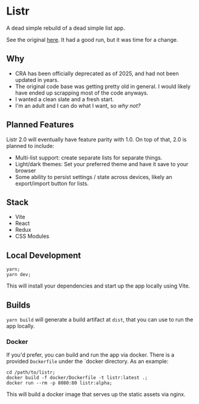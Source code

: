 # Listr

A dead simple rebuild of a dead simple list app.

See the original [here](https://github.com/jamesaspence/listr). It had a good run, but it was time for a change.

## Why

- CRA has been officially deprecated as of 2025, and had not been updated in years.
- The original code base was getting pretty old in general. I would likely have ended up scrapping most of the code anyways.
- I wanted a clean slate and a fresh start.
- I'm an adult and I can do what I want, so _why not?_

## Planned Features

Listr 2.0 will eventually have feature parity with 1.0. On top of that, 2.0 is planned to include:

- Multi-list support: create separate lists for separate things.
- Light/dark themes: Set your preferred theme and have it save to your browser
- Some ability to persist settings / state across devices, likely an export/import button for lists.

## Stack
- Vite
- React
- Redux
- CSS Modules

## Local Development

```shell
yarn;
yarn dev;
```

This will install your dependencies and start up the app locally using Vite.

## Builds

`yarn build` will generate a build artifact at `dist`, that you can use to run the app locally.

### Docker

If you'd prefer, you can build and run the app via docker. There is a provided `Dockerfile` under the `docker directory. As an example:
```shell
cd /path/to/listr;
docker build -f docker/Dockerfile -t listr:latest .;
docker run --rm -p 8080:80 listr:alpha; 
```

This will build a docker image that serves up the static assets via nginx.
